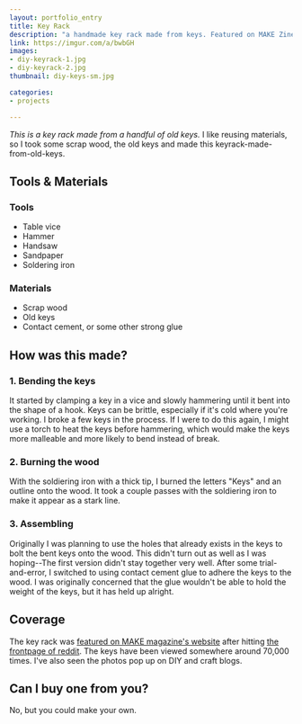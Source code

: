 ```yaml
---
layout: portfolio_entry
title: Key Rack
description: "a handmade key rack made from keys. Featured on MAKE Zine website and frontpage of reddit"
link: https://imgur.com/a/bwbGH
images:
- diy-keyrack-1.jpg
- diy-keyrack-2.jpg
thumbnail: diy-keys-sm.jpg

categories:
- projects

---
```



*This is a key rack made from a handful of old keys.* I like reusing materials, so I took some scrap wood, the old keys and made this keyrack-made-from-old-keys.

## Tools & Materials

### Tools

 * Table vice
 * Hammer
 * Handsaw
 * Sandpaper
 * Soldering iron

### Materials
 * Scrap wood
 * Old keys
 * Contact cement, or some other strong glue


## How was this made?

### 1. Bending the keys
It started by clamping a key in a vice and slowly hammering until it bent into the shape of a hook. Keys can be brittle, especially if it's cold where you're working. I broke a few keys in the process. If I were to do this again, I might use a torch to heat the keys before hammering, which would make the keys more malleable and more likely to bend instead of break.

### 2. Burning the wood
With the soldiering iron with a thick tip, I burned the letters "Keys" and an outline onto the wood. It took a couple passes with the soldiering iron to make it appear as a stark line.

### 3. Assembling
Originally I was planning to use the holes that already exists in the keys to bolt the bent keys onto the wood. This didn't turn out as well as I was hoping--The first version didn't stay together very well. After some trial-and-error, I switched to using contact cement glue to adhere the keys to the wood. I was originally concerned that the glue wouldn't be able to hold the weight of the keys, but it has held up alright.

## Coverage
The key rack was [featured on MAKE magazine's website](http://makezine.com/2012/02/06/key-rack-from-bent-keys/) after hitting [the frontpage of reddit](https://www.reddit.com/r/DIY/comments/pbayr/heres_a_key_rack_that_i_made_out_of_old_keys/). The keys have been viewed somewhere around 70,000 times. I've also seen the photos pop up on DIY and craft blogs.

## Can I buy one from you?
No, but you could make your own.
